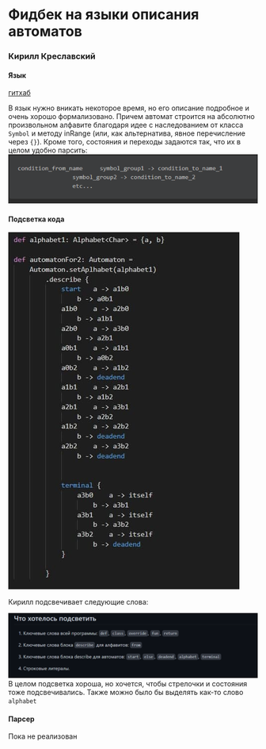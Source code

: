 # Фидбек на языки описания автоматов
### Кирилл Креславский 
#### Язык
[гитхаб](https://github.com/KreslavskiKD/fl-2021-hse-win/)

В язык нужно вникать некоторое время, но его описание подробное и очень хорошо формализовано. Причем автомат строится на абсолютно произвольном алфавите благодаря идее
с наследованием от класса `Symbol` и методу inRange (или, как альтернатива, явное перечисление через `{}`). Кроме того, состояния и переходы задаются так, что их в целом удобно парсить:
![image_automaton](image_automaton.png)
#### Подсветка кода 

![image_automaton](code_lights.jpg)

Кирилл подсвечивает следующие слова:

![image_automaton](lights_items.png)
В целом подсветка хороша, но хочется, чтобы стрелочки и состояния тоже подсвечивались. Также можно было бы выделять как-то слово `alphabet`

#### Парсер
 Пока не реализован 